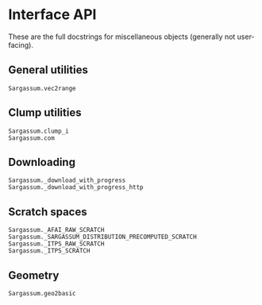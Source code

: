 # Interface API

These are the full docstrings for miscellaneous objects (generally not user-facing).

## General utilities
```@docs
Sargassum.vec2range
```

## Clump utilities
```@docs
Sargassum.clump_i
Sargassum.com
```

## Downloading
```@docs
Sargassum._download_with_progress
Sargassum._download_with_progress_http
```

## Scratch spaces 
```@docs
Sargassum._AFAI_RAW_SCRATCH
Sargassum._SARGASSUM_DISTRIBUTION_PRECOMPUTED_SCRATCH
Sargassum._ITPS_RAW_SCRATCH
Sargassum._ITPS_SCRATCH
``` 

## Geometry

```@docs
Sargassum.geo2basic
```